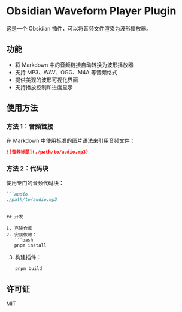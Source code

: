# Obsidian Waveform Player Plugin

这是一个 Obsidian 插件，可以将音频文件渲染为波形播放器。

## 功能

- 将 Markdown 中的音频链接自动转换为波形播放器
- 支持 MP3、WAV、OGG、M4A 等音频格式
- 提供美观的波形可视化界面
- 支持播放控制和进度显示

## 使用方法

### 方法 1：音频链接

在 Markdown 中使用标准的图片语法来引用音频文件：

```markdown
![音频标题](./path/to/audio.mp3)
```

### 方法 2：代码块

使用专门的音频代码块：

```markdown
```audio
./path/to/audio.mp3
```
```

## 开发

1. 克隆仓库
2. 安装依赖：
   ```bash
   pnpm install
   ```
3. 构建插件：
   ```bash
   pnpm build
   ```

## 许可证

MIT 